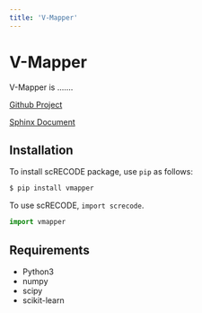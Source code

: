 ```yaml
---
title: 'V-Mapper'
---
```

<div class="container">
  <!-- Example row of columns -->
  <div class="row">    
    <div class="col-md-12">
      <div class="text-left">
<div markdown="1">

# V-Mapper
V-Mapper is ....... 

[Github Project](https://github.com/yusuke-imoto-lab/V-Mapper)

[Sphinx Document](https://yusuke-imoto-lab.github.io/V-Mapper/)

## Installation
To install scRECODE package, use `pip` as follows:

```bash
$ pip install vmapper
```

To use scRECODE, `import screcode`.

```python
import vmapper
```

## Requirements
* Python3
* numpy
* scipy
* scikit-learn
</div>
      </div>
    </div>